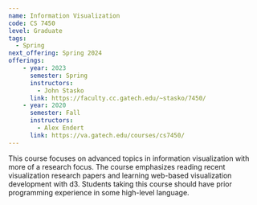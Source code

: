 ```yaml
---
name: Information Visualization
code: CS 7450
level: Graduate
tags: 
  - Spring
next_offering: Spring 2024
offerings:
    - year: 2023
      semester: Spring
      instructors: 
        - John Stasko
      link: https://faculty.cc.gatech.edu/~stasko/7450/
    - year: 2020
      semester: Fall
      instructors: 
        - Alex Endert
      link: https://va.gatech.edu/courses/cs7450/
---
```


This course focuses on advanced topics in information visualization with more of a research focus. The course emphasizes reading recent visualization research papers and learning web-based visualization development with d3. Students taking this course should have prior programming experience in some high-level language.
